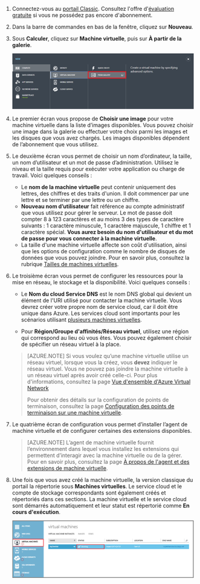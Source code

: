 1. Connectez-vous au [portail Classic](http://manage.windowsazure.com). Consultez l'offre d'[évaluation gratuite](https://azure.microsoft.com/pricing/free-trial/) si vous ne possédez pas encore d'abonnement.

2. Dans la barre de commandes en bas de la fenêtre, cliquez sur **Nouveau**.

3. Sous **Calculer**, cliquez sur **Machine virtuelle**, puis sur **À partir de la galerie**.

	![Accéder à À partir de la galerie dans la barre de commandes](./media/virtual-machines-create-WindowsVM/fromgallery.png)

4. Le premier écran vous propose de **Choisir une image** pour votre machine virtuelle dans la liste d’images disponibles. Vous pouvez choisir une image dans la galerie ou effectuer votre choix parmi les images et les disques que vous avez chargés. Les images disponibles dépendent de l’abonnement que vous utilisez.

5. Le deuxième écran vous permet de choisir un nom d’ordinateur, la taille, un nom d’utilisateur et un mot de passe d’administration. Utilisez le niveau et la taille requis pour exécuter votre application ou charge de travail. Voici quelques conseils :

	- Le **nom de la machine virtuelle** peut contenir uniquement des lettres, des chiffres et des traits d'union. Il doit commencer par une lettre et se terminer par une lettre ou un chiffre.
	- **Nouveau nom d’utilisateur** fait référence au compte administratif que vous utilisez pour gérer le serveur. Le mot de passe doit compter 8 à 123 caractères et au moins 3 des types de caractère suivants : 1 caractère minuscule, 1 caractère majuscule, 1 chiffre et 1 caractère spécial. **Vous aurez besoin du nom d'utilisateur et du mot de passe pour vous connecter à la machine virtuelle**.
	- La taille d'une machine virtuelle affecte son coût d'utilisation, ainsi que les options de configuration comme le nombre de disques de données que vous pouvez joindre. Pour en savoir plus, consultez la rubrique [Tailles de machines virtuelles](virtual-machines-linux-sizes.md).

6. Le troisième écran vous permet de configurer les ressources pour la mise en réseau, le stockage et la disponibilité. Voici quelques conseils :

	- Le **Nom du cloud Service DNS** est le nom DNS global qui devient un élément de l'URI utilisé pour contacter la machine virtuelle. Vous devrez créer votre propre nom de service cloud, car il doit être unique dans Azure. Les services cloud sont importants pour les scénarios utilisant [plusieurs machines virtuelles](virtual-machines-windows-classic-connect-vms.md).

	- Pour **Région/Groupe d'affinités/Réseau virtuel**, utilisez une région qui correspond au lieu où vous êtes. Vous pouvez également choisir de spécifier un réseau virtuel à la place.

	>[AZURE.NOTE] Si vous voulez qu’une machine virtuelle utilise un réseau virtuel, lorsque vous la créez, vous **devez** indiquer le réseau virtuel. Vous ne pouvez pas joindre la machine virtuelle à un réseau virtuel après avoir créé celle-ci. Pour plus d'informations, consultez la page [Vue d'ensemble d'Azure Virtual Network](virtual-networks-overview.md)
	>
	> Pour obtenir des détails sur la configuration de points de terminaison, consultez la page [Configuration des points de terminaison sur une machine virtuelle](virtual-machines-windows-classic-setup-endpoints.md).

7. Le quatrième écran de configuration vous permet d’installer l’agent de machine virtuelle et de configurer certaines des extensions disponibles.

	>[AZURE.NOTE] L’agent de machine virtuelle fournit l’environnement dans lequel vous installez les extensions qui permettent d’interagir avec la machine virtuelle ou de la gérer. Pour en savoir plus, consultez la page [À propos de l'agent et des extensions de machine virtuelle](virtual-machines-windows-classic-agents-and-extensions.md).

8. Une fois que vous avez créé la machine virtuelle, la version classique du portail la répertorie sous **Machines virtuelles**. Le service cloud et le compte de stockage correspondants sont également créés et répertoriés dans ces sections. La machine virtuelle et le service cloud sont démarrés automatiquement et leur statut est répertorié comme **En cours d'exécution**.

	![Configurer l’agent de machine virtuelle et les points de terminaison de la machine virtuelle](./media/virtual-machines-create-WindowsVM/vmcreated.png)

<!---HONumber=AcomDC_0330_2016-->